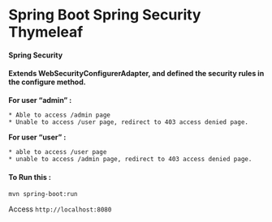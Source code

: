 # Spring Boot Spring Security Thymeleaf

#### Spring Security

#### Extends WebSecurityConfigurerAdapter, and defined the security rules in the configure method.

**For user “admin” :**

    * Able to access /admin page
    * Unable to access /user page, redirect to 403 access denied page.

**For user “user” :**

    * able to access /user page
    * unable to access /admin page, redirect to 403 access denied page.


#### To Run this :
`mvn spring-boot:run`

Access `http://localhost:8080`